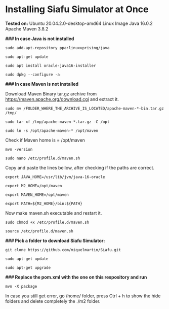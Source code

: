 # Installing Siafu Simulator at Once #

**Tested on:**
Ubuntu 20.04.2.0-desktop-amd64 Linux Image
Java 16.0.2
Apache Maven 3.8.2

**### In case Java is not installed**

```
sudo add-apt-repository ppa:linuxuprising/java
```
```
sudo apt-get update
```
```
sudo apt install oracle-java16-installer
```
```
sudo dpkg --configure -a
```

**### In case Maven is not installed**

Download Maven Binary tar.gz archive from https://maven.apache.org/download.cgi and extract it.

```
sudo mv /FOLDER_WHERE_THE_ARCHIVE_IS_LOCATED/apache-maven-*-bin.tar.gz /tmp/
```
```
sudo tar xf /tmp/apache-maven-*.tar.gz -C /opt
```
```
sudo ln -s /opt/apache-maven-* /opt/maven
```
Check if Maven home is = /opt/maven
```
mvn -version
```
```
sudo nano /etc/profile.d/maven.sh
```

Copy and paste the lines bellow, after checking if the paths are correct.

```
export JAVA_HOME=/usr/lib/jvm/java-16-oracle
```
```
export M2_HOME=/opt/maven
```
```
export MAVEN_HOME=/opt/maven
```
```
export PATH=${M2_HOME}/bin:${PATH}
```
Now make maven.sh executable and restart it.
```
sudo chmod +x /etc/profile.d/maven.sh
```
```
source /etc/profile.d/maven.sh
```


**### Pick a folder to download Siafu Simulator:**

```
git clone https://github.com/miquelmartin/Siafu.git
```
```
sudo apt-get update
```
```
sudo apt-get upgrade
```


**### Replace the pom.xml with the one on this respository and run**
```
mvn -X package
```

In case you still get error, go /home/ folder, press Ctrl + h to show the hide folders and delete completely the ./m2 folder.





